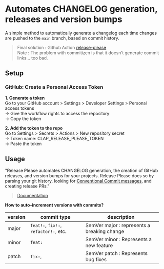 # Automates CHANGELOG generation, releases and version bumps

A simple method to automatically generate a changelog each time changes are pushed to the `main` branch, based on commit history.

> Final solution : Github Action [release-please](https://github.com/googleapis/release-please)  
> Note : The problem with commitizen is that it doesn't generate commit links... too bad.

## Setup

### GitHub: Create a Personal Access Token

**1. Generate a token**  
Go to your GitHub account > Settings > Developer Settings > Personal access tokens  
-> Give the workflow rights to access the repository  
-> Copy the token

**2. Add the token to the repo**  
Go to Settings > Secrets > Actions > New repository secret  
-> Token name: CLAP_RELEASE_PLEASE_TOKEN  
-> Paste the token

## Usage

"Release Please automates CHANGELOG generation, the creation of GitHub releases, and version bumps for your projects.
Release Please does so by parsing your git history, looking for [Conventional Commit messages](https://www.conventionalcommits.org/en/v1.0.0/), and creating release PRs."

> [Documentation](https://github.com/googleapis/release-please)

**How to auto-increment versions with commits?**

| version | commit type                           | description                                 |
| ------- | ------------------------------------- | ------------------------------------------- |
| major   | `feat!:`, `fix!:`, `refactor!:`, etc. | SemVer major : represents a breaking change |
| minor   | `feat:`                               | SemVer minor : Represents a new feature     |
| patch   | `fix:`,                               | SemVer patch : Represents bug fixes         |
